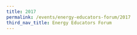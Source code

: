 ```yaml
---
title: 2017
permalink: /events/energy-educators-forum/2017
third_nav_title: Energy Educators Forum
---
```


